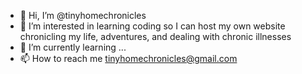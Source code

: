- 👋 Hi, I’m @tinyhomechronicles
- 👀 I’m interested in learning coding so I can host my own website chronicling my life, adventures, and dealing with chronic illnesses
- 🌱 I’m currently learning ...
- 📫 How to reach me tinyhomechronicles@gmail.com

<!---
tinyhomechronicles/tinyhomechronicles is a ✨ special ✨ repository because its `README.md` (this file) appears on your GitHub profile.
You can click the Preview link to take a look at your changes.
--->
